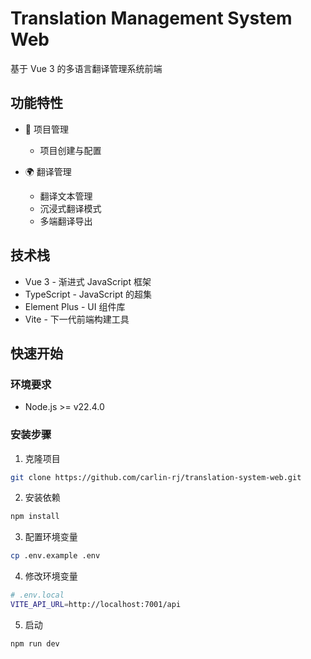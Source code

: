 # Translation Management System Web

基于 Vue 3 的多语言翻译管理系统前端

## 功能特性

- 🔐 项目管理
  - 项目创建与配置

- 🌍 翻译管理
  - 翻译文本管理
  - 沉浸式翻译模式
  - 多端翻译导出


## 技术栈

- Vue 3 - 渐进式 JavaScript 框架
- TypeScript - JavaScript 的超集
- Element Plus - UI 组件库
- Vite - 下一代前端构建工具

## 快速开始

### 环境要求

- Node.js >= v22.4.0


### 安装步骤

1. 克隆项目
```bash
git clone https://github.com/carlin-rj/translation-system-web.git
```

2. 安装依赖
```bash
npm install
```

3. 配置环境变量
```bash
cp .env.example .env
```

4. 修改环境变量
```bash
# .env.local
VITE_API_URL=http://localhost:7001/api
```

5. 启动
```bash
npm run dev
```
